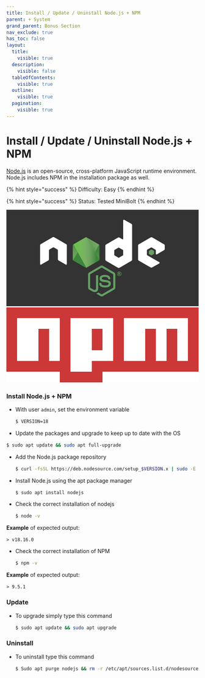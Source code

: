 ```yaml
---
title: Install / Update / Uninstall Node.js + NPM
parent: + System
grand_parent: Bonus Section
nav_exclude: true
has_toc: false
layout:
  title:
    visible: true
  description:
    visible: false
  tableOfContents:
    visible: true
  outline:
    visible: true
  pagination:
    visible: true
---
```


# Install / Update / Uninstall Node.js + NPM

[Node.js](https://nodejs.org) is an open-source, cross-platform JavaScript runtime environment. Node.js includes NPM in the installation package as well.

{% hint style="success" %}
Difficulty: Easy
{% endhint %}

{% hint style="success" %}
Status: Tested MiniBolt
{% endhint %}

![](../../images/nodejs-logo.png) ![](../../images/npm-logo.png)

### Install Node.js + NPM

*   With user `admin`, set the environment variable

    ```sh
    $ VERSION=18
    ```
* Update the packages and upgrade to keep up to date with the OS

```bash
$ sudo apt update && sudo apt full-upgrade
```

*   Add the Node.js package repository

    ```sh
    $ curl -fsSL https://deb.nodesource.com/setup_$VERSION.x | sudo -E bash -
    ```
*   Install Node.js using the apt package manager

    ```sh
    $ sudo apt install nodejs
    ```
*   Check the correct installation of nodejs

    ```sh
    $ node -v
    ```

**Example** of expected output:

```
> v18.16.0
```

*   Check the correct installation of NPM

    ```sh
    $ npm -v
    ```

**Example** of expected output:

```
> 9.5.1
```

### Update

*   To upgrade simply type this command

    ```sh
    $ sudo apt update && sudo apt upgrade
    ```

### Uninstall

*   To uninstall type this command

    ```sh
    $ Sudo apt purge nodejs && rm -r /etc/apt/sources.list.d/nodesource.list
    ```
